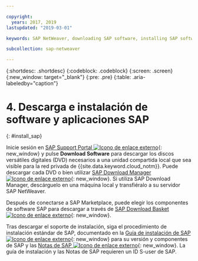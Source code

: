 ```yaml
---

copyright:
  years: 2017, 2019
lastupdated: "2019-03-01"

keywords: SAP NetWeaver, downloading SAP software, installing SAP software, SAP Download Manager, SAP Certified

subcollection: sap-netweaver

---
```


{:shortdesc: .shortdesc}
{:codeblock: .codeblock}
{:screen: .screen}
{:new_window: target="_blank"}
{:pre: .pre}
{:table: .aria-labeledby="caption"}

# 4. Descarga e instalación de software y aplicaciones SAP
{: #install_sap}

Inicie sesión en [SAP Support Portal ![Icono de enlace externo](../../icons/launch-glyph.svg "Icono de enlace externo")](https://support.sap.com/en/index.html){: new_window} y pulse **Download Software** para descargar los discos versátiles digitales (DVD) necesarios a una unidad compartida local que sea visible para la red privada de {{site.data.keyword.cloud_notm}}. Puede descargar cada DVD o bien utilizar [SAP Download Manager ![Icono de enlace externo](../../icons/launch-glyph.svg "Icono de enlace externo")](https://support.sap.com/software/download-manager/help.html){: new_window}. Si utiliza SAP Download Manager, descárguelo en una máquina local y transfiéralo a su servidor SAP NetWeaver.

Después de conectarse a SAP Marketplace, puede elegir los componentes de software SAP para descargar a través de [SAP Download Basket ![Icono de enlace externo](../../icons/launch-glyph.svg "Icono de enlace externo")](https://websmp210.sap-ag.de/~sapidp/002006825000000233112001/){: new_window}.

Tras descargar el soporte de instalación, siga el procedimiento de instalación estándar de SAP, documentado en la [Guía de instalación de SAP ![Icono de enlace externo](../../icons/launch-glyph.svg "Icono de enlace externo")](https://service.sap.com/instguides){: new_window} para su versión y componentes de SAP y las [Notas de SAP ![Icono de enlace externo](../icons/launch-glyph.svg "Icono de enlace externo")](https://support.sap.com/notes){: new_window}. La guía de instalación y las Notas de SAP requieren un ID S-user de SAP.
